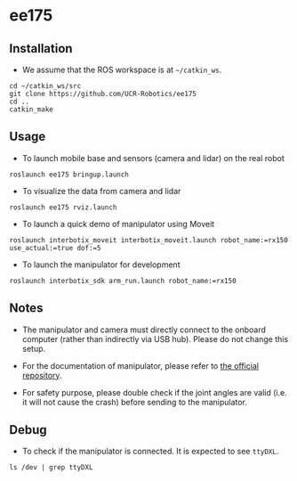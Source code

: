 # ee175

## Installation
- We assume that the ROS workspace is at `~/catkin_ws`.
```
cd ~/catkin_ws/src
git clone https://github.com/UCR-Robotics/ee175
cd ..
catkin_make
```

## Usage
- To launch mobile base and sensors (camera and lidar) on the real robot
```
roslaunch ee175 bringup.launch
```
- To visualize the data from camera and lidar
```
roslaunch ee175 rviz.launch
```
- To launch a quick demo of manipulator using Moveit
```
roslaunch interbotix_moveit interbotix_moveit.launch robot_name:=rx150 use_actual:=true dof:=5
```
- To launch the manipulator for development
```
roslaunch interbotix_sdk arm_run.launch robot_name:=rx150
```

## Notes
- The manipulator and camera must directly connect to the onboard computer (rather than indirectly via USB hub). Please do not change this setup.

- For the documentation of manipulator, please refer to [the official repository](https://github.com/UCR-Robotics/interbotix_ros_arms).

- For safety purpose, please double check if the joint angles are valid (i.e. it will not cause the crash) before sending to the manipulator.


## Debug
- To check if the manipulator is connected. It is expected to see `ttyDXL`.
```
ls /dev | grep ttyDXL
```

